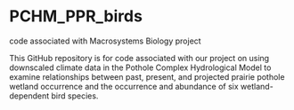 # PCHM_PPR_birds
code associated with Macrosystems Biology project 

This GitHub repository is for code associated with our project on using downscaled climate data in the Pothole Complex Hydrological Model to examine relationships between past, present, and projected prairie pothole wetland occurrence and the occurrence and abundance of six wetland-dependent bird species.
